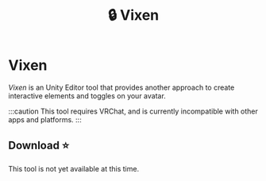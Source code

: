 ﻿---
title: 🔒 Vixen
---

# Vixen

*Vixen* is an Unity Editor tool that provides another approach to create interactive elements and toggles on your avatar.

:::caution
This tool requires VRChat, and is currently incompatible with other apps and platforms.
:::

## Download ⭐

This tool is not yet available at this time.
